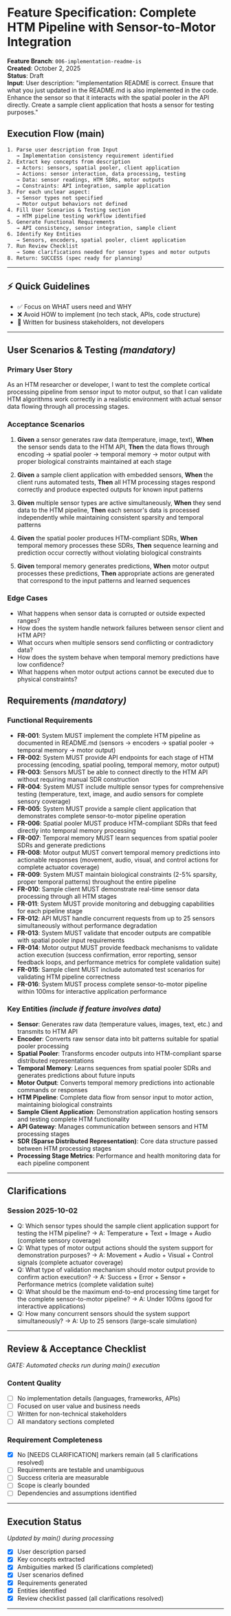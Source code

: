 # Feature Specification: Complete HTM Pipeline with Sensor-to-Motor Integration

**Feature Branch**: `006-implementation-readme-is`  
**Created**: October 2, 2025  
**Status**: Draft  
**Input**: User description: "implementation README is correct. Ensure that what you just updated in the README.md is also implemented in the code. Enhance the sensor so that it interacts with the spatial pooler in the API directly. Create a sample client application that hosts a sensor for testing purposes."

## Execution Flow (main)
```
1. Parse user description from Input
   → Implementation consistency requirement identified
2. Extract key concepts from description
   → Actors: sensors, spatial pooler, client application
   → Actions: sensor interaction, data processing, testing
   → Data: sensor readings, HTM SDRs, motor outputs
   → Constraints: API integration, sample application
3. For each unclear aspect:
   → Sensor types not specified
   → Motor output behaviors not defined
4. Fill User Scenarios & Testing section
   → HTM pipeline testing workflow identified
5. Generate Functional Requirements
   → API consistency, sensor integration, sample client
6. Identify Key Entities
   → Sensors, encoders, spatial pooler, client application
7. Run Review Checklist
   → Some clarifications needed for sensor types and motor outputs
8. Return: SUCCESS (spec ready for planning)
```

---

## ⚡ Quick Guidelines
- ✅ Focus on WHAT users need and WHY
- ❌ Avoid HOW to implement (no tech stack, APIs, code structure)
- 👥 Written for business stakeholders, not developers

---

## User Scenarios & Testing *(mandatory)*

### Primary User Story
As an HTM researcher or developer, I want to test the complete cortical processing pipeline from sensor input to motor output, so that I can validate HTM algorithms work correctly in a realistic environment with actual sensor data flowing through all processing stages.

### Acceptance Scenarios
1. **Given** a sensor generates raw data (temperature, image, text), **When** the sensor sends data to the HTM API, **Then** the data flows through encoding → spatial pooler → temporal memory → motor output with proper biological constraints maintained at each stage

2. **Given** a sample client application with embedded sensors, **When** the client runs automated tests, **Then** all HTM processing stages respond correctly and produce expected outputs for known input patterns

3. **Given** multiple sensor types are active simultaneously, **When** they send data to the HTM pipeline, **Then** each sensor's data is processed independently while maintaining consistent sparsity and temporal patterns

4. **Given** the spatial pooler produces HTM-compliant SDRs, **When** temporal memory processes these SDRs, **Then** sequence learning and prediction occur correctly without violating biological constraints

5. **Given** temporal memory generates predictions, **When** motor output processes these predictions, **Then** appropriate actions are generated that correspond to the input patterns and learned sequences

### Edge Cases
- What happens when sensor data is corrupted or outside expected ranges?
- How does the system handle network failures between sensor client and HTM API?
- What occurs when multiple sensors send conflicting or contradictory data?
- How does the system behave when temporal memory predictions have low confidence?
- What happens when motor output actions cannot be executed due to physical constraints?

## Requirements *(mandatory)*

### Functional Requirements
- **FR-001**: System MUST implement the complete HTM pipeline as documented in README.md (sensors → encoders → spatial pooler → temporal memory → motor output)
- **FR-002**: System MUST provide API endpoints for each stage of HTM processing (encoding, spatial pooling, temporal memory, motor output)
- **FR-003**: Sensors MUST be able to connect directly to the HTM API without requiring manual SDR construction
- **FR-004**: System MUST include multiple sensor types for comprehensive testing (temperature, text, image, and audio sensors for complete sensory coverage)
- **FR-005**: System MUST provide a sample client application that demonstrates complete sensor-to-motor pipeline operation
- **FR-006**: Spatial pooler MUST produce HTM-compliant SDRs that feed directly into temporal memory processing
- **FR-007**: Temporal memory MUST learn sequences from spatial pooler SDRs and generate predictions
- **FR-008**: Motor output MUST convert temporal memory predictions into actionable responses (movement, audio, visual, and control actions for complete actuator coverage)
- **FR-009**: System MUST maintain biological constraints (2-5% sparsity, proper temporal patterns) throughout the entire pipeline
- **FR-010**: Sample client MUST demonstrate real-time sensor data processing through all HTM stages
- **FR-011**: System MUST provide monitoring and debugging capabilities for each pipeline stage
- **FR-012**: API MUST handle concurrent requests from up to 25 sensors simultaneously without performance degradation
- **FR-013**: System MUST validate that encoder outputs are compatible with spatial pooler input requirements
- **FR-014**: Motor output MUST provide feedback mechanisms to validate action execution (success confirmation, error reporting, sensor feedback loops, and performance metrics for complete validation suite)
- **FR-015**: Sample client MUST include automated test scenarios for validating HTM pipeline correctness
- **FR-016**: System MUST process complete sensor-to-motor pipeline within 100ms for interactive application performance

### Key Entities *(include if feature involves data)*
- **Sensor**: Generates raw data (temperature values, images, text, etc.) and transmits to HTM API
- **Encoder**: Converts raw sensor data into bit patterns suitable for spatial pooler processing
- **Spatial Pooler**: Transforms encoder outputs into HTM-compliant sparse distributed representations
- **Temporal Memory**: Learns sequences from spatial pooler SDRs and generates predictions about future inputs
- **Motor Output**: Converts temporal memory predictions into actionable commands or responses
- **HTM Pipeline**: Complete data flow from sensor input to motor action, maintaining biological constraints
- **Sample Client Application**: Demonstration application hosting sensors and testing complete HTM functionality
- **API Gateway**: Manages communication between sensors and HTM processing stages
- **SDR (Sparse Distributed Representation)**: Core data structure passed between HTM processing stages
- **Processing Stage Metrics**: Performance and health monitoring data for each pipeline component

---

## Clarifications

### Session 2025-10-02
- Q: Which sensor types should the sample client application support for testing the HTM pipeline? → A: Temperature + Text + Image + Audio (complete sensory coverage)
- Q: What types of motor output actions should the system support for demonstration purposes? → A: Movement + Audio + Visual + Control signals (complete actuator coverage)
- Q: What type of validation mechanism should motor output provide to confirm action execution? → A: Success + Error + Sensor + Performance metrics (complete validation suite)
- Q: What should be the maximum end-to-end processing time target for the complete sensor-to-motor pipeline? → A: Under 100ms (good for interactive applications)
- Q: How many concurrent sensors should the system support simultaneously? → A: Up to 25 sensors (large-scale simulation)

---

## Review & Acceptance Checklist
*GATE: Automated checks run during main() execution*

### Content Quality
- [ ] No implementation details (languages, frameworks, APIs)
- [ ] Focused on user value and business needs
- [ ] Written for non-technical stakeholders
- [ ] All mandatory sections completed

### Requirement Completeness
- [x] No [NEEDS CLARIFICATION] markers remain (all 5 clarifications resolved)
- [ ] Requirements are testable and unambiguous  
- [ ] Success criteria are measurable
- [ ] Scope is clearly bounded
- [ ] Dependencies and assumptions identified

---

## Execution Status
*Updated by main() during processing*

- [x] User description parsed
- [x] Key concepts extracted
- [x] Ambiguities marked (5 clarifications completed)
- [x] User scenarios defined
- [x] Requirements generated
- [x] Entities identified
- [x] Review checklist passed (all clarifications resolved)

---
